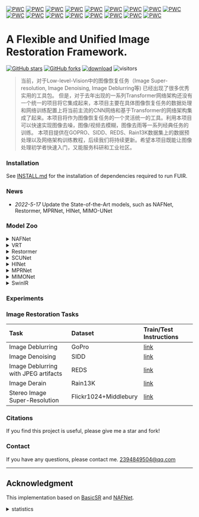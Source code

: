 [![PWC](https://img.shields.io/endpoint.svg?url=https://paperswithcode.com/badge/simple-baselines-for-image-restoration/image-deblurring-on-gopro)](https://paperswithcode.com/sota/image-deblurring-on-gopro?p=simple-baselines-for-image-restoration)
[![PWC](https://img.shields.io/endpoint.svg?url=https://paperswithcode.com/badge/simple-baselines-for-image-restoration/image-denoising-on-sidd)](https://paperswithcode.com/sota/image-denoising-on-sidd?p=simple-baselines-for-image-restoration)
[![PWC](https://img.shields.io/endpoint.svg?url=https://paperswithcode.com/badge/maxim-multi-axis-mlp-for-image-processing/deblurring-on-hide-trained-on-gopro)](https://paperswithcode.com/sota/deblurring-on-hide-trained-on-gopro?p=maxim-multi-axis-mlp-for-image-processing)
[![PWC](https://img.shields.io/endpoint.svg?url=https://paperswithcode.com/badge/vrt-a-video-restoration-transformer/deblurring-on-reds)](https://paperswithcode.com/sota/deblurring-on-reds?p=vrt-a-video-restoration-transformer)
[![PWC](https://img.shields.io/endpoint.svg?url=https://paperswithcode.com/badge/restormer-efficient-transformer-for-high/single-image-deraining-on-rain100h)](https://paperswithcode.com/sota/single-image-deraining-on-rain100h?p=restormer-efficient-transformer-for-high)
[![PWC](https://img.shields.io/endpoint.svg?url=https://paperswithcode.com/badge/restormer-efficient-transformer-for-high/single-image-deraining-on-rain100l)](https://paperswithcode.com/sota/single-image-deraining-on-rain100l?p=restormer-efficient-transformer-for-high)
[![PWC](https://img.shields.io/endpoint.svg?url=https://paperswithcode.com/badge/restormer-efficient-transformer-for-high/single-image-deraining-on-test100)](https://paperswithcode.com/sota/single-image-deraining-on-test100?p=restormer-efficient-transformer-for-high)
[![PWC](https://img.shields.io/endpoint.svg?url=https://paperswithcode.com/badge/restormer-efficient-transformer-for-high/single-image-deraining-on-test1200)](https://paperswithcode.com/sota/single-image-deraining-on-test1200?p=restormer-efficient-transformer-for-high)
[![PWC](https://img.shields.io/endpoint.svg?url=https://paperswithcode.com/badge/restormer-efficient-transformer-for-high/single-image-deraining-on-test2800)](https://paperswithcode.com/sota/single-image-deraining-on-test2800?p=restormer-efficient-transformer-for-high)
[![PWC](https://img.shields.io/endpoint.svg?url=https://paperswithcode.com/badge/nafssr-stereo-image-super-resolution-using/stereo-image-super-resolution-on-flickr1024-1)](https://paperswithcode.com/sota/stereo-image-super-resolution-on-flickr1024-1?p=nafssr-stereo-image-super-resolution-using)
[![PWC](https://img.shields.io/endpoint.svg?url=https://paperswithcode.com/badge/nafssr-stereo-image-super-resolution-using/stereo-image-super-resolution-on-flickr1024-2)](https://paperswithcode.com/sota/stereo-image-super-resolution-on-flickr1024-2?p=nafssr-stereo-image-super-resolution-using)
[![PWC](https://img.shields.io/endpoint.svg?url=https://paperswithcode.com/badge/nafssr-stereo-image-super-resolution-using/stereo-image-super-resolution-on-kitti2012-2x-1)](https://paperswithcode.com/sota/stereo-image-super-resolution-on-kitti2012-2x-1?p=nafssr-stereo-image-super-resolution-using)
[![PWC](https://img.shields.io/endpoint.svg?url=https://paperswithcode.com/badge/nafssr-stereo-image-super-resolution-using/stereo-image-super-resolution-on-kitti2012-4x)](https://paperswithcode.com/sota/stereo-image-super-resolution-on-kitti2012-4x?p=nafssr-stereo-image-super-resolution-using)
[![PWC](https://img.shields.io/endpoint.svg?url=https://paperswithcode.com/badge/nafssr-stereo-image-super-resolution-using/stereo-image-super-resolution-on-kitti2015-2x)](https://paperswithcode.com/sota/stereo-image-super-resolution-on-kitti2015-2x?p=nafssr-stereo-image-super-resolution-using)
[![PWC](https://img.shields.io/endpoint.svg?url=https://paperswithcode.com/badge/nafssr-stereo-image-super-resolution-using/stereo-image-super-resolution-on-kitti2015-4x)](https://paperswithcode.com/sota/stereo-image-super-resolution-on-kitti2015-4x?p=nafssr-stereo-image-super-resolution-using)
[![PWC](https://img.shields.io/endpoint.svg?url=https://paperswithcode.com/badge/nafssr-stereo-image-super-resolution-using/stereo-image-super-resolution-on-middlebury-1)](https://paperswithcode.com/sota/stereo-image-super-resolution-on-middlebury-1?p=nafssr-stereo-image-super-resolution-using)
[![PWC](https://img.shields.io/endpoint.svg?url=https://paperswithcode.com/badge/nafssr-stereo-image-super-resolution-using/stereo-image-super-resolution-on-middlebury)](https://paperswithcode.com/sota/stereo-image-super-resolution-on-middlebury?p=nafssr-stereo-image-super-resolution-using)

# A Flexible and Unified Image Restoration Framework. 

[![GitHub stars](https://img.shields.io/github/stars/murufeng/FUIR.svg?style=social&label=Stars)](https://github.com/murufeng/FUIR)
[![GitHub forks](https://img.shields.io/github/forks/murufeng/FUIR.svg?style=social&label=Forks)](https://github.com/murufeng/FUIR)
[![download](https://img.shields.io/github/downloads/murufeng/FUIR/total.svg)](https://github.com/murufeng/FUIR/releases) 
![visitors](https://visitor-badge.glitch.me/badge?page_id=murufeng/FUIR)

> 当前，对于Low-level-Vision中的图像恢复任务（Image Super-resolution, Image Denoising, Image Deblurring等) 已经出现了很多优秀实用的工具包。 
>但是，对于去年出现的一系列Transformer网络架构还没有一个统一的项目将它集成起来，本项目主要在具体图像恢复任务的数据处理和网络训练配置上将当前主流的CNN网络和基于Transformer的网络架构集成了起来。本项目将作为图像恢复任务的一个灵活统一的工具。利用本项目可以快速实现图像去噪，图像/视频去模糊，图像去雨等一系列经典任务的训练。 
>本项目提供在GOPRO、SIDD、REDS、Rain13K数据集上的数据预处理以及网络架构训练教程，后续我们将持续更新。希望本项目既能让图像处理初学者快速入门，又能服务科研和工业社区。

### Installation

See [INSTALL.md](https://github.com/murufeng/FUIR/blob/main/INSTALL.md) for the installation of dependencies required to run FUIR.


### News
 * *2022-5-17* Update the State-of-the-Art models, such as NAFNet, Restormer, MPRNet, HINet, MIMO-UNet

### Model Zoo

<details>
<summary>NAFNet</summary> 

</details>

<details>
<summary>VRT</summary> 

</details>

<details>
<summary>Restormer</summary> 

</details>

<details>
<summary>SCUNet</summary> 

</details>

<details>
<summary>HINet</summary> 

</details>


<details>
<summary>MPRNet</summary> 

</details>

<details>
<summary>MIMONet</summary> 

</details>

<details>
<summary>SwinIR</summary> 

</details>


### Experiments 

### Image Restoration Tasks 

| Task                                 | Dataset | Train/Test Instructions                                                
| :----------------------------------- | :------ | :---------------------- | 
| Image Deblurring                     | GoPro   | [link](./docs/GoPro.md) | 
| Image Denoising                      | SIDD    | [link](./docs/SIDD.md)  | 
| Image Deblurring with JPEG artifacts | REDS    | [link](./docs/REDS.md)  | 
| Image Derain                         | Rain13K    | [link](./docs/Rain.md)  |
| Stereo Image Super-Resolution | Flickr1024+Middlebury    | [link](./docs/StereoSR.md) 

### Citations
If you find this project is useful, please give me a star and fork!

### Contact

If you have any questions, please contact me. 2394849504@qq.com

---

## Acknowledgment

This implementation based on [BasicSR](https://github.com/xinntao/BasicSR) and [NAFNet](https://github.com/megvii-model/NAFNet).


<details>
<summary>statistics</summary> 

![visitors](https://visitor-badge.glitch.me/badge?page_id=murufeng/FUIR)

</details>
